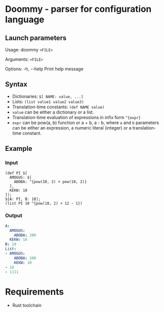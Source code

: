 # Doommy - parser for configuration language

## Launch parameters

Usage: doommy `<FILE>`

Arguments: `<FILE>`

Options:
-h, --help Print help message

## Syntax

- Dictionaries: `$[ NAME: value, ...]`
- Lists: `(list value1 value2 value3)`
- Translation-time constants: `(def NAME value)`
- `value` can be either a dictionary or a list.
- Translation-time evaluation of expressions in infix form `^{expr}`
- `expr` can be pow(a, b) function or a + b, a - b, where `a` and `b` parameters can be either an expression, a numeric
  literal (integer) or a translation-time constant.

## Example
### Input
```doommy
(def PI $[
  AMOGUS: $[
    ABOBA: ^{pow(10, 2) + pow(10, 2)}
  ],
  KEKW: 10
]);
$[A: PI, B: 10];
(list PI 10 ^{pow(10, 2) + 12 - 1})
```
### Output
```yaml
A:
  AMOGUS:
    ABOBA: 200
  KEKW: 10
B: 10
List:
- AMOGUS:
    ABOBA: 200
    KEKW: 10
- 10
- 1111
```

# Requirements
 - Rust toolchain
